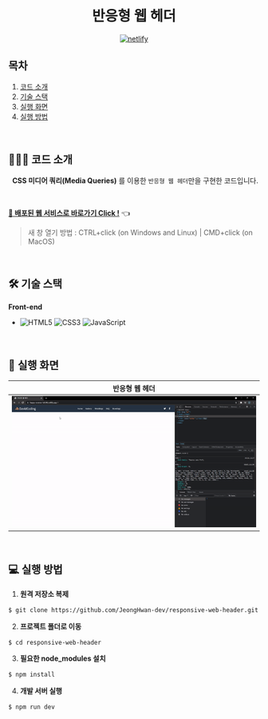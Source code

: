 <div align="center">
  <br />
  <h1>반응형 웹 헤더</h1>
  <a href="https://app.netlify.com/sites/happy-einstein-fc8546/deploys">
    <img src="https://api.netlify.com/api/v1/badges/825a6412-e24c-471f-84d9-ca43293f4b6c/deploy-status" alt="netlify" />
  </a>
  <br />
</div>

## 목차

1. [코드 소개](#1)
2. [기술 스택](#2)
3. [실행 화면](#3)
4. [실행 방법](#4)

<br />

<div id="1"></div>

## 💁🏻‍♂ 코드 소개

&nbsp;&nbsp;**CSS 미디어 쿼리(Media Queries)** 를 이용한 `반응형 웹 헤더`만을 구현한 코드입니다.

<br />

[**🔗 배포된 웹 서비스로 바로가기 Click !**](https://happy-einstein-fc8546.netlify.app/) 👈

> 새 창 열기 방법 : CTRL+click (on Windows and Linux) | CMD+click (on MacOS)

<br />

<div id="2"></div>

## 🛠 기술 스택

**Front-end**

- ![HTML5](https://img.shields.io/badge/-HTML5-E34F26?&logo=html5&logoColor=white) ![CSS3](https://img.shields.io/badge/-CSS3-1572B6?&logo=css3&logoColor=white) ![JavaScript](https://img.shields.io/badge/-JavaScript-F7DF1E?&logo=javascript&logoColor=white)

<br />

<div id="3"></div>

## 📄 실행 화면

|                                       반응형 웹 헤더                                        |
| :-----------------------------------------------------------------------------------------: |
| <img src="./images/responsive-web-header.gif" alt="Responsive Web Header" width="1200px" /> |

<br />

<div id="4"></div>

## 💻 실행 방법

1. **원격 저장소 복제**

```bash
$ git clone https://github.com/JeongHwan-dev/responsive-web-header.git
```

2. **프로젝트 폴더로 이동**

```bash
$ cd responsive-web-header
```

3. **필요한 node_modules 설치**

```bash
$ npm install
```

4. **개발 서버 실행**

```bash
$ npm run dev
```
